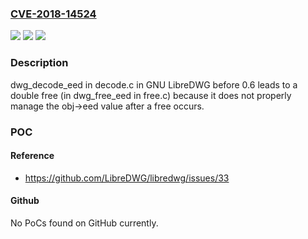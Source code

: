 ### [CVE-2018-14524](https://cve.mitre.org/cgi-bin/cvename.cgi?name=CVE-2018-14524)
![](https://img.shields.io/static/v1?label=Product&message=n%2Fa&color=blue)
![](https://img.shields.io/static/v1?label=Version&message=n%2Fa&color=blue)
![](https://img.shields.io/static/v1?label=Vulnerability&message=n%2Fa&color=brighgreen)

### Description

dwg_decode_eed in decode.c in GNU LibreDWG before 0.6 leads to a double free (in dwg_free_eed in free.c) because it does not properly manage the obj->eed value after a free occurs.

### POC

#### Reference
- https://github.com/LibreDWG/libredwg/issues/33

#### Github
No PoCs found on GitHub currently.

